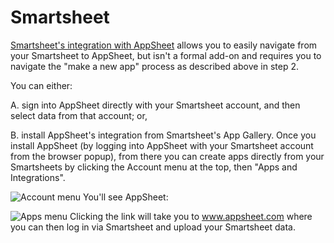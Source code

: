 # Smartsheet

[Smartsheet's integration with AppSheet](Integrating-with-Smartsheet.md) allows you to easily navigate from your
Smartsheet to AppSheet, but isn't a formal add-on and requires you to navigate
the "make a new app" process as described above in step 2.

You can either:

A. sign into AppSheet directly with your Smartsheet account, and then select
data from that account; or,

B. install AppSheet's integration from Smartsheet's App Gallery. Once you
install AppSheet (by logging into AppSheet with your Smartsheet account from
the browser popup), from there you can create apps directly from your
Smartsheets by clicking the Account menu at the top, then "Apps and
Integrations".

![Account menu](../article_attachments/203567507/Screen_Shot_2015-10-27_at_2.29.16_PM.png)
You'll see AppSheet:


![Apps menu](../article_attachments/203650628/Screen_Shot_2015-10-27_at_2.31.21_PM.png)
Clicking the link will take you to www.appsheet.com where you can then log in via Smartsheet and upload your Smartsheet data.